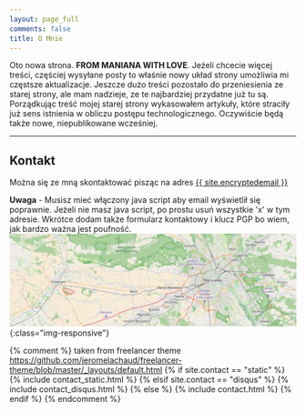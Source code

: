 ```yaml
---
layout: page_full 
comments: false 
title: O Mnie 
---
```


Oto nowa strona. **FROM MANIANA WITH LOVE**. Jeżeli chcecie więcej treści,
częściej wysyłane posty to właśnie nowy układ strony umożliwia
mi częstsze aktualizacje. Jeszcze dużo treści pozostało do
przeniesienia ze starej strony, ale mam nadzieje, ze te najbardziej
przydatne już tu są. Porządkując treść mojej starej strony
wykasowałem artykuły, które straciły już sens istnienia w
obliczu postępu technologicznego. Oczywiście będą także nowe,
niepublikowane wcześniej.

***

## Kontakt

Można się ze mną skontaktować pisząc na adres <A HREF="mailto:{{ site.encryptedemail }}" ONMOUSEOVER="this.href=this.href.replace(/x/g,'');">{{ site.encryptedemail }} </A>

**Uwaga** - Musisz mieć włączony java script aby email wyświetlił się poprawnie. Jeżeli nie masz java
script, po prostu usuń wszystkie 'x' w tym adresie.
Wkrótce dodam także formularz kontaktowy i klucz PGP bo wiem, jak bardzo ważna jest poufność.
![mapa](/img/wawa.jpg){:class="img-responsive"}

{% comment %} taken from freelancer theme
https://github.com/jeromelachaud/freelancer-theme/blob/master/_layouts/default.html
{% if site.contact == "static" %} {% include
contact_static.html %} {% elsif site.contact == "disqus" %}
{% include contact_disqus.html %} {% else %} {% include contact.html
%} {% endif %} {% endcomment %} 
